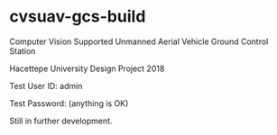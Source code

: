 # cvsuav-gcs-build
Computer Vision Supported Unmanned Aerial Vehicle Ground Control Station

Hacettepe University Design Project 2018

Test User ID: admin

Test Password: (anything is OK)

Still in further development.
